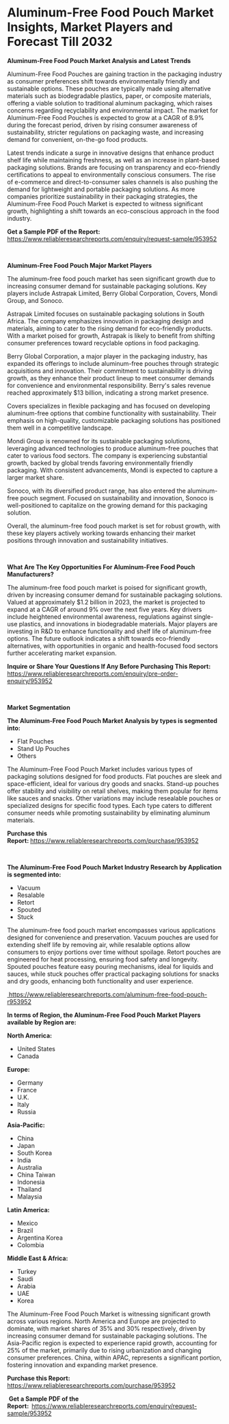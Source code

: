 <p><h1>Aluminum-Free Food Pouch Market Insights, Market Players and Forecast Till 2032</h1></p><p><strong>Aluminum-Free Food Pouch Market Analysis and Latest Trends</strong></p>
<p><p>Aluminum-Free Food Pouches are gaining traction in the packaging industry as consumer preferences shift towards environmentally friendly and sustainable options. These pouches are typically made using alternative materials such as biodegradable plastics, paper, or composite materials, offering a viable solution to traditional aluminum packaging, which raises concerns regarding recyclability and environmental impact. The market for Aluminum-Free Food Pouches is expected to grow at a CAGR of 8.9% during the forecast period, driven by rising consumer awareness of sustainability, stricter regulations on packaging waste, and increasing demand for convenient, on-the-go food products. </p><p>Latest trends indicate a surge in innovative designs that enhance product shelf life while maintaining freshness, as well as an increase in plant-based packaging solutions. Brands are focusing on transparency and eco-friendly certifications to appeal to environmentally conscious consumers. The rise of e-commerce and direct-to-consumer sales channels is also pushing the demand for lightweight and portable packaging solutions. As more companies prioritize sustainability in their packaging strategies, the Aluminum-Free Food Pouch Market is expected to witness significant growth, highlighting a shift towards an eco-conscious approach in the food industry.</p></p>
<p><strong>Get a Sample PDF of the Report:&nbsp;</strong> <a href="https://www.reliableresearchreports.com/enquiry/request-sample/953952?utm_campaign=3131&utm_medium=2&utm_source=Github&utm_content=ia&utm_term=19042025&utm_id=aluminum-free-food-pouch">https://www.reliableresearchreports.com/enquiry/request-sample/953952</a></p>
<p>&nbsp;</p>
<p><strong>Aluminum-Free Food Pouch Major Market Players</strong></p>
<p><p>The aluminum-free food pouch market has seen significant growth due to increasing consumer demand for sustainable packaging solutions. Key players include Astrapak Limited, Berry Global Corporation, Covers, Mondi Group, and Sonoco.</p><p>Astrapak Limited focuses on sustainable packaging solutions in South Africa. The company emphasizes innovation in packaging design and materials, aiming to cater to the rising demand for eco-friendly products. With a market poised for growth, Astrapak is likely to benefit from shifting consumer preferences toward recyclable options in food packaging.</p><p>Berry Global Corporation, a major player in the packaging industry, has expanded its offerings to include aluminum-free pouches through strategic acquisitions and innovation. Their commitment to sustainability is driving growth, as they enhance their product lineup to meet consumer demands for convenience and environmental responsibility. Berry's sales revenue reached approximately $13 billion, indicating a strong market presence.</p><p>Covers specializes in flexible packaging and has focused on developing aluminum-free options that combine functionality with sustainability. Their emphasis on high-quality, customizable packaging solutions has positioned them well in a competitive landscape.</p><p>Mondi Group is renowned for its sustainable packaging solutions, leveraging advanced technologies to produce aluminum-free pouches that cater to various food sectors. The company is experiencing substantial growth, backed by global trends favoring environmentally friendly packaging. With consistent advancements, Mondi is expected to capture a larger market share.</p><p>Sonoco, with its diversified product range, has also entered the aluminum-free pouch segment. Focused on sustainability and innovation, Sonoco is well-positioned to capitalize on the growing demand for this packaging solution.</p><p>Overall, the aluminum-free food pouch market is set for robust growth, with these key players actively working towards enhancing their market positions through innovation and sustainability initiatives.</p></p>
<p>&nbsp;</p>
<p><strong>What Are The Key Opportunities For Aluminum-Free Food Pouch Manufacturers?</strong></p>
<p><p>The aluminum-free food pouch market is poised for significant growth, driven by increasing consumer demand for sustainable packaging solutions. Valued at approximately $1.2 billion in 2023, the market is projected to expand at a CAGR of around 9% over the next five years. Key drivers include heightened environmental awareness, regulations against single-use plastics, and innovations in biodegradable materials. Major players are investing in R&D to enhance functionality and shelf life of aluminum-free options. The future outlook indicates a shift towards eco-friendly alternatives, with opportunities in organic and health-focused food sectors further accelerating market expansion.</p></p>
<p><strong>Inquire or Share Your Questions If Any Before Purchasing This Report:</strong> <a href="https://www.reliableresearchreports.com/enquiry/pre-order-enquiry/953952?utm_campaign=3131&utm_medium=2&utm_source=Github&utm_content=ia&utm_term=19042025&utm_id=aluminum-free-food-pouch">https://www.reliableresearchreports.com/enquiry/pre-order-enquiry/953952</a></p>
<p>&nbsp;</p>
<p><strong>Market Segmentation</strong></p>
<p><strong>The Aluminum-Free Food Pouch Market Analysis by types is segmented into:</strong></p>
<p><ul><li>Flat Pouches</li><li>Stand Up Pouches</li><li>Others</li></ul></p>
<p><p>The Aluminum-Free Food Pouch Market includes various types of packaging solutions designed for food products. Flat pouches are sleek and space-efficient, ideal for various dry goods and snacks. Stand-up pouches offer stability and visibility on retail shelves, making them popular for items like sauces and snacks. Other variations may include resealable pouches or specialized designs for specific food types. Each type caters to different consumer needs while promoting sustainability by eliminating aluminum materials.</p></p>
<p><strong>Purchase this Report:&nbsp;</strong><a href="https://www.reliableresearchreports.com/purchase/953952?utm_campaign=3131&utm_medium=2&utm_source=Github&utm_content=ia&utm_term=19042025&utm_id=aluminum-free-food-pouch">https://www.reliableresearchreports.com/purchase/953952</a></p>
<p>&nbsp;</p>
<p><strong>The Aluminum-Free Food Pouch Market Industry Research by Application is segmented into:</strong></p>
<p><ul><li>Vacuum</li><li>Resalable</li><li>Retort</li><li>Spouted</li><li>Stuck</li></ul></p>
<p><p>The aluminum-free food pouch market encompasses various applications designed for convenience and preservation. Vacuum pouches are used for extending shelf life by removing air, while resalable options allow consumers to enjoy portions over time without spoilage. Retort pouches are engineered for heat processing, ensuring food safety and longevity. Spouted pouches feature easy pouring mechanisms, ideal for liquids and sauces, while stuck pouches offer practical packaging solutions for snacks and dry goods, enhancing both functionality and user experience.</p></p>
<p><a href="https://www.reliableresearchreports.com/aluminum-free-food-pouch-r953952?utm_campaign=3131&utm_medium=2&utm_source=Github&utm_content=ia&utm_term=19042025&utm_id=aluminum-free-food-pouch">&nbsp;https://www.reliableresearchreports.com/aluminum-free-food-pouch-r953952</a></p>
<p><strong>In terms of Region, the Aluminum-Free Food Pouch Market Players available by Region are:</strong></p>
<p>
    <p> <strong> North America: </strong>
        <ul>
            <li>United States</li>
            <li>Canada</li>
        </ul>
        </p> 
    <p> <strong> Europe: </strong>
        <ul>
            <li>Germany</li>
            <li>France</li>
            <li>U.K.</li>
            <li>Italy</li>
            <li>Russia</li>
        </ul>
        </p> 
    <p> <strong> Asia-Pacific: </strong>
        <ul>
            <li>China</li>
            <li>Japan</li>
            <li>South Korea</li>
            <li>India</li>
            <li>Australia</li>
            <li>China Taiwan</li>
            <li>Indonesia</li>
            <li>Thailand</li>
            <li>Malaysia</li>
        </ul>
        </p> 
    <p> <strong> Latin America: </strong>
        <ul>
            <li>Mexico</li>
            <li>Brazil</li>
            <li>Argentina Korea</li>
            <li>Colombia</li>
        </ul>
        </p> 
    <p> <strong> Middle East & Africa: </strong>
        <ul>
            <li>Turkey</li>
            <li>Saudi</li>
            <li>Arabia</li>
            <li>UAE</li>
            <li>Korea</li>
        </ul>
    </p>
    </p>
<p><p>The Aluminum-Free Food Pouch Market is witnessing significant growth across various regions. North America and Europe are projected to dominate, with market shares of 35% and 30% respectively, driven by increasing consumer demand for sustainable packaging solutions. The Asia-Pacific region is expected to experience rapid growth, accounting for 25% of the market, primarily due to rising urbanization and changing consumer preferences. China, within APAC, represents a significant portion, fostering innovation and expanding market presence.</p></p>
<p><strong>Purchase this Report: </strong><a href="https://www.reliableresearchreports.com/purchase/953952?utm_campaign=3131&utm_medium=2&utm_source=Github&utm_content=ia&utm_term=19042025&utm_id=aluminum-free-food-pouch">https://www.reliableresearchreports.com/purchase/953952</a></p>
<p>&nbsp;<strong>Get a Sample PDF of the Report:&nbsp;&nbsp;</strong><a href="https://www.reliableresearchreports.com/enquiry/request-sample/953952?utm_campaign=3131&utm_medium=2&utm_source=Github&utm_content=ia&utm_term=19042025&utm_id=aluminum-free-food-pouch">https://www.reliableresearchreports.com/enquiry/request-sample/953952</a></p>
<p><strong></strong></p>
<p><p></p><p></p><p></p></p>
